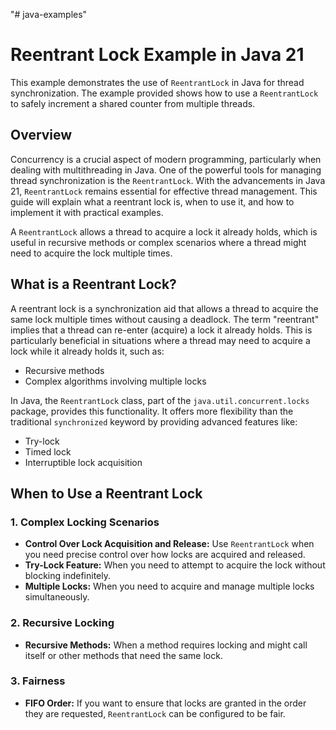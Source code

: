 "# java-examples"
# Reentrant Lock Example in Java 21

This example demonstrates the use of `ReentrantLock` in Java for thread synchronization. The example provided shows how to use a `ReentrantLock` to safely increment a shared counter from multiple threads.

## Overview


Concurrency is a crucial aspect of modern programming, particularly when dealing with multithreading in Java. One of the powerful tools for managing thread synchronization is the `ReentrantLock`. With the advancements in Java 21, `ReentrantLock` remains essential for effective thread management. This guide will explain what a reentrant lock is, when to use it, and how to implement it with practical examples.

A `ReentrantLock` allows a thread to acquire a lock it already holds, which is useful in recursive methods or complex scenarios where a thread might need to acquire the lock multiple times.


## What is a Reentrant Lock?

A reentrant lock is a synchronization aid that allows a thread to acquire the same lock multiple times without causing a deadlock. The term "reentrant" implies that a thread can re-enter (acquire) a lock it already holds. This is particularly beneficial in situations where a thread may need to acquire a lock while it already holds it, such as:

- Recursive methods
- Complex algorithms involving multiple locks

In Java, the `ReentrantLock` class, part of the `java.util.concurrent.locks` package, provides this functionality. It offers more flexibility than the traditional `synchronized` keyword by providing advanced features like:

- Try-lock
- Timed lock
- Interruptible lock acquisition

## When to Use a Reentrant Lock

### 1. Complex Locking Scenarios

- **Control Over Lock Acquisition and Release:** Use `ReentrantLock` when you need precise control over how locks are acquired and released.
- **Try-Lock Feature:** When you need to attempt to acquire the lock without blocking indefinitely.
- **Multiple Locks:** When you need to acquire and manage multiple locks simultaneously.

### 2. Recursive Locking

- **Recursive Methods:** When a method requires locking and might call itself or other methods that need the same lock.

### 3. Fairness

- **FIFO Order:** If you want to ensure that locks are granted in the order they are requested, `ReentrantLock` can be configured to be fair.

